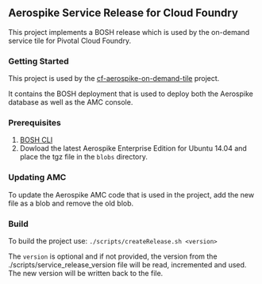 ## Aerospike Service Release for Cloud Foundry

This project implements a BOSH release which is used by the on-demand service tile for Pivotal Cloud Foundry.

### Getting Started

This project is used by the [cf-aerospike-on-demand-tile](https://github.com/aerospike/cf-aerospike-on-demand-tile.git) project. 

It contains the BOSH deployment that is used to deploy both the Aerospike database as well as the AMC console.

### Prerequisites

1. [BOSH CLI](https://bosh.io/docs/bosh-cli.html)
2. Dowload the latest Aerospike Enterprise Edition for Ubuntu 14.04 and place the tgz file in the ```blobs``` directory.

### Updating AMC

To update the Aerospike AMC code that is used in the project, add the new file as a blob and remove the old blob.

### Build

To build the project use: ```./scripts/createRelease.sh <version>``` 

The ```version``` is optional and if not provided, the version from the ./scripts/service_release_version file will be read, incremented and used. The new version will be written back to the file.

